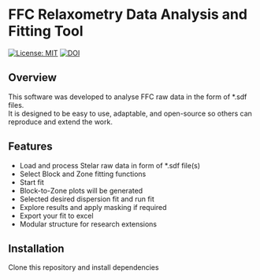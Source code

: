 # FFC Relaxometry Data Analysis and Fitting Tool
[![License: MIT](https://img.shields.io/badge/License-MIT-yellow.svg)](LICENSE)
[![DOI](https://zenodo.org/badge/DOI/10.5281/zenodo.17220341.svg)](https://doi.org/10.5281/zenodo.17220341)

## Overview
This software was developed to analyse FFC raw data in the form of *.sdf files.  
It is designed to be easy to use, adaptable, and open-source so others can reproduce and extend the work.

## Features
- Load and process Stelar raw data in form of *.sdf file(s)  
- Select Block and Zone fitting functions 
- Start fit
- Block-to-Zone plots will be generated
- Selected desired dispersion fit and run fit
- Explore results and apply masking if required
- Export your fit to excel 
- Modular structure for research extensions  

## Installation
Clone this repository and install dependencies
